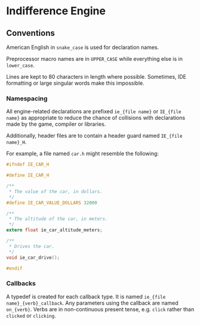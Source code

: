 # Indifference Engine

## Conventions

American English in `snake_case` is used for declaration names.

Preprocessor macro names are in `UPPER_CASE` while everything else is in
`lower_case`.

Lines are kept to 80 characters in length where possible.  Sometimes, IDE
formatting or large singular words make this impossible.

### Namespacing

All engine-related declarations are prefixed `ie_{file name}` or
`IE_{file name}` as appropriate to reduce the chance of collisions with
declarations made by the game, compiler or libraries.

Additionally, header files are to contain a header guard named
`IE_{file name}_H`.

For example, a file named `car.h` might resemble the following:

```c
#ifndef IE_CAR_H

#define IE_CAR_H

/**
 * The value of the car, in dollars.
 */
#define IE_CAR_VALUE_DOLLARS 32000

/**
 * The altitude of the car, in meters.
 */
extern float ie_car_altitude_meters;

/**
 * Drives the car.
 */
void ie_car_drive();

#endif
```

### Callbacks

A typedef is created for each callback type.  It is named
`ie_{file name}_{verb}_callback`.  Any parameters using the callback are
named `on_{verb}`.  Verbs are in non-continuous present tense, e.g. `click`
rather than `clicked` or `clicking`.
